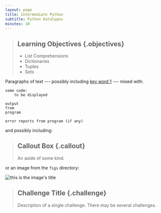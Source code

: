 ```yaml
---
layout: page
title: Intermediate Python
subtitle: Python Datatypes
minutes: 10
---
```

> ## Learning Objectives {.objectives}
>
> * List Comprehensions
> * Dictionaries
> * Tuples
> * Sets

Paragraphs of text
--- possibly including [key word 1](reference.html#key-word-1) ---
mixed with:

~~~ {.python}
some code:
    to be displayed
~~~
~~~ {.output}
output
from
program
~~~
~~~ {.error}
error reports from program (if any)
~~~

and possibly including:

> ## Callout Box {.callout}
>
> An aside of some kind.

or an image from the `figs` directory:

![this is the image's title](fig/example.svg "this is the image's alt text")

> ## Challenge Title {.challenge}
>
> Description of a single challenge.
> There may be several challenges.
